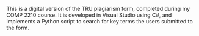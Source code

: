 This is a digital version of the TRU plagiarism form, completed during my COMP 2210 course. It is developed in Visual Studio using C#, and implements a Python script to search for key terms the users submitted to the form.
